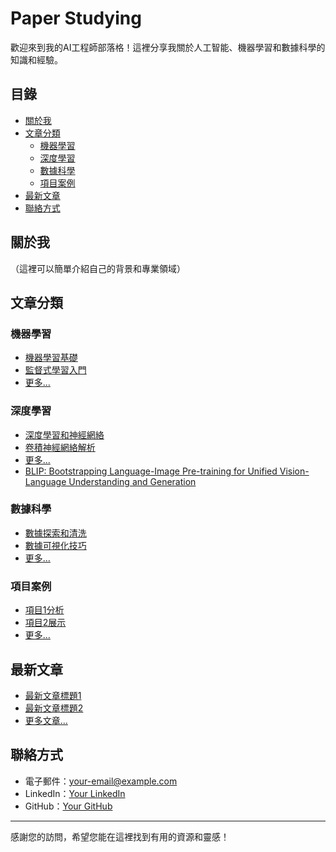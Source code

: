 # Paper Studying

歡迎來到我的AI工程師部落格！這裡分享我關於人工智能、機器學習和數據科學的知識和經驗。

## 目錄
- [關於我](#關於我)
- [文章分類](#文章分類)
  - [機器學習](#機器學習)
  - [深度學習](#深度學習)
  - [數據科學](#數據科學)
  - [項目案例](#項目案例)
- [最新文章](#最新文章)
- [聯絡方式](#聯絡方式)

## 關於我
（這裡可以簡單介紹自己的背景和專業領域）

## 文章分類

### 機器學習
- [機器學習基礎](link-to-your-article)
- [監督式學習入門](link-to-your-article)
- [更多...](link-to-category)

### 深度學習
- [深度學習和神經網絡](link-to-your-article)
- [卷積神經網絡解析](link-to-your-article)
- [更多...](link-to-category)
- [BLIP: Bootstrapping Language-Image Pre-training for Unified Vision-Language Understanding and Generation](BLIP.md)

### 數據科學
- [數據探索和清洗](link-to-your-article)
- [數據可視化技巧](link-to-your-article)
- [更多...](link-to-category)

### 項目案例
- [項目1分析](link-to-your-article)
- [項目2展示](link-to-your-article)
- [更多...](link-to-category)

## 最新文章
- [最新文章標題1](link-to-your-article)
- [最新文章標題2](link-to-your-article)
- [更多文章...](link-to-more-articles)

## 聯絡方式
- 電子郵件：[your-email@example.com](mailto:your-email@example.com)
- LinkedIn：[Your LinkedIn](your-linkedin-url)
- GitHub：[Your GitHub](your-github-url)

---

感謝您的訪問，希望您能在這裡找到有用的資源和靈感！
